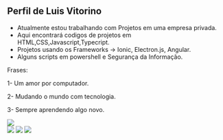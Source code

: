 ## Perfil de Luis Vitorino

- Atualmente estou trabalhando com Projetos em uma empresa privada.
- Aqui encontrará codigos de projetos em HTML,CSS,Javascript,Typecript.
- Projetos usando os Frameworks -> Ionic, Electron.js, Angular.   
- Alguns scripts em powershell e Segurança da Informação.

Frases:
<p>1- Um amor por computador.</p>
<p>2- Mudando o mundo com tecnologia.</p>
<p>3- Sempre aprendendo algo novo.</p>


<div>
  <img heigth="180em" src="https://github-readme-stats.vercel.app/api/top-langs/?username=Luisev28&theme=blue-green"/>
</div>
  
<div>
<a  href="https://www.instagram.com/luis.vitorino28/"><img src="https://img.shields.io/badge/Instagram-DD1C1A?style=for-the-badge&logo=instagram&logoColor=white" /></a>
<img src="https://img.shields.io/badge/LinkedIn-0077B5?style=for-the-badge&logo=linkedin&logoColor=white" />
<a href="https://play.google.com/store/apps/details?id=com.ensinandoparacrianca.starter"> <img src="https://img.shields.io/badge/Google_Play-6633FF?style=for-the-badge&logo=google-play&logoColor=Black" /></a>
</div>
